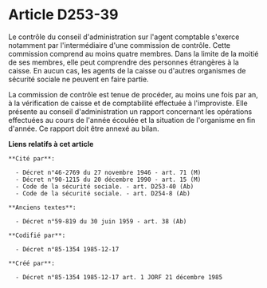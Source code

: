 # Article D253-39

Le contrôle du conseil d'administration sur l'agent comptable s'exerce notamment par l'intermédiaire d'une commission de
contrôle. Cette commission comprend au moins quatre membres. Dans la limite de la moitié de ses membres, elle peut comprendre
des personnes étrangères à la caisse. En aucun cas, les agents de la caisse ou d'autres organismes de sécurité sociale ne
peuvent en faire partie. 

La commission de contrôle est tenue de procéder, au moins une fois par an, à la vérification de caisse et de comptabilité
effectuée à l'improviste. Elle présente au conseil d'administration un rapport concernant les opérations effectuées au cours
de l'année écoulée et la situation de l'organisme en fin d'année. Ce rapport doit être annexé au bilan.

**Liens relatifs à cet article**

	**Cité par**:

	  - Décret n°46-2769 du 27 novembre 1946 - art. 71 (M)
	  - Décret n°90-1215 du 20 décembre 1990 - art. 15 (M)
	  - Code de la sécurité sociale. - art. D253-40 (Ab)
	  - Code de la sécurité sociale. - art. D254-8 (Ab)

	**Anciens textes**:

	  - Décret n°59-819 du 30 juin 1959 - art. 38 (Ab)

	**Codifié par**:

	  - Décret n°85-1354 1985-12-17

	**Créé par**:

	  - Décret n°85-1354 1985-12-17 art. 1 JORF 21 décembre 1985
